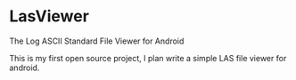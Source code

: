 # LasViewer
The Log ASCII Standard File Viewer for Android

This is my first open source project, I plan write a simple LAS file viewer for android.
